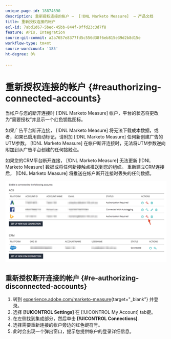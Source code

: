 ```yaml
---
unique-page-id: 18874690
description: 重新授权连接的帐户 —  [!DNL Marketo Measure]  — 产品文档
title: 重新授权连接的帐户
exl-id: 7abd1d67-5bed-45bb-844f-0ffd23c3d7f8
feature: APIs, Integration
source-git-commit: a2a7657e8377fd5c556d38f6eb815e39d2b8d15e
workflow-type: tm+mt
source-wordcount: '185'
ht-degree: 0%

---
```


# 重新授权连接的帐户 {#reauthorizing-connected-accounts}

当帐户与您的断开连接时 [!DNL Marketo Measure] 帐户，平台的状态将更改为“需要授权”并显示一个红色钥匙图标。

如果广告平台断开连接， [!DNL Marketo Measure] 将无法下载成本数据，或者，如果已启用自动标记，请附加 [!DNL Marketo Measure] 任何新创建广告的UTM参数。 [!DNL Marketo Measure] 在帐户断开连接时，无法将UTM参数逆向附加到从广告平台创建的任何接触点。

如果您的CRM平台断开连接， [!DNL Marketo Measure] 无法更新 [!DNL Marketo Measure] 数据或将任何新接触点推送到您的组织。 重新建立CRM连接后， [!DNL Marketo Measure] 将推送在帐户断开连接时丢失的任何数据。

![](assets/1-1.png)

## 重新授权断开连接的帐户 {#re-authorizing-disconnected-accounts}

1. 转到 [experience.adobe.com/marketo-measure](https://experience.adobe.com/marketo-measure){target="_blank"} 并登录。
1. 选择 **[!UICONTROL Settings]** 在 [!UICONTROL My Account] tab键。
1. 在左侧找到集成部分，然后单击 **[!UICONTROL Connections]**.
1. 选择需要重新连接的帐户旁边的红色键符号。
1. 此时会出现一个弹出窗口，提示您提供帐户的登录详细信息。
